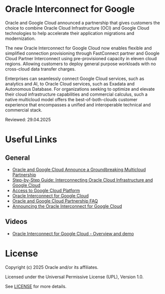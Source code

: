 # Oracle Interconnect for Google

Oracle and Google Cloud announced a partnership that gives customers the choice to combine Oracle Cloud Infrastructure (OCI) and Google Cloud technologies to help accelerate their application migrations and modernization. 

The new Oracle Interconnect for Google Cloud now enables flexible and simplified connection provisioning through FastConnect partner and Google Cloud Partner Interconnect using pre-provisioned capacity in eleven cloud regions. Allowing customers to deploy general purpose workloads with no cross-cloud data transfer charges.

Enterprises can seamlessly connect Google Cloud services, such as analytics and AI, to Oracle Cloud services, such as Exadata and Autonomous Database. For organizations seeking to optimize and elevate their cloud infrastructure capabilities and commercial calculus, such a native multicloud model offers the best-of-both-clouds customer experience that encompasses a unified and interoperable technical and commercial stack.
 
Reviewed: 29.04.2025
 
# Useful Links

## General

- [Oracle and Google Cloud Announce a Groundbreaking Multicloud Partnership](https://www.oracle.com/news/announcement/oracle-and-google-cloud-announce-groundbreaking-multicloud-partnership-2024-06-11/)
- [Step-by-Step Guide: Interconnecting Oracle Cloud Infrastructure and Google Cloud ](https://blogs.oracle.com/cloud-infrastructure/post/interconnecting-oci-google-cloud)
- [Access to Google Cloud Platform](https://docs.oracle.com/en-us/iaas/Content/Network/Concepts/access-to-google-cloud-platform.htm)
- [Oracle Interconnect for Google Cloud](https://www.oracle.com/cloud/google/interconnect/)
- [Oracle and Google Cloud Partnership FAQ ](https://www.oracle.com/cloud/google/interconnect/faq/)
- [Announcing the Oracle Interconnect for Google Cloud](https://blogs.oracle.com/cloud-infrastructure/post/announcing-oracle-interconnect-google-cloud)

## Videos 

- [Oracle Interconnect for Google Cloud - Overview and demo](https://youtu.be/YO659mMcoGA?si=dtwyc1V1LhHx8eE-)

# License
 
Copyright (c) 2025 Oracle and/or its affiliates.
 
Licensed under the Universal Permissive License (UPL), Version 1.0.
 
See [LICENSE](https://github.com/oracle-devrel/technology-engineering/blob/main/LICENSE) for more details.
